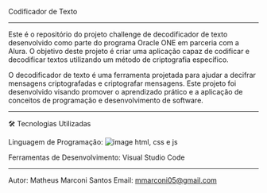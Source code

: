   Codificador de Texto
______________________________________________________________________________________________________________________________________________
Este é o repositório do projeto challenge de decodificador de texto desenvolvido como parte do programa Oracle ONE em parceria com a Alura. 
O objetivo deste projeto é criar uma aplicação capaz de codificar e decodificar textos utilizando um método de criptografia específico.

O decodificador de texto é uma ferramenta projetada para ajudar a decifrar mensagens criptografadas e criptografar mensagens.
Este projeto foi desenvolvido visando promover o aprendizado prático e a aplicação de conceitos de programação e desenvolvimento de software.
______________________________________________________________________________________________________________________________________________
🛠️ Tecnologias Utilizadas

Linguagem de Programação: ![image](https://github.com/user-attachments/assets/a05709de-2b9a-4c45-b6e9-5e7e8790ac7b)
html, css e js

Ferramentas de Desenvolvimento:
Visual Studio Code

_______________________________________________________________________________________________________________________________________________
Autor: Matheus Marconi Santos
Email: mmarconi05@gmail.com
